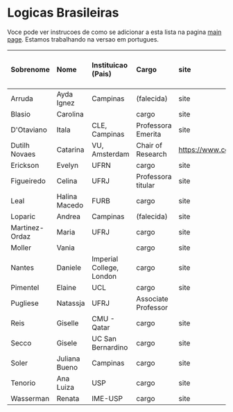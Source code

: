 # Logicas Brasileiras

Voce pode ver instrucoes de como se adicionar a esta lista na pagina [main page](https://womeninlogic.github.io/WiLSpreadsheets/). Estamos trabalhando na versao em portugues.

| Sobrenome | Nome | Instituicao (Pais) | Cargo | site | Areas (separar por virgulas) | 
|:-|:-|:-|:-|:-|:-|
Arruda | Ayda Ignez | Campinas | (falecida) | site | areas
Blasio | Carolina |  | cargo | site | areas
D'Otaviano | Itala | CLE, Campinas | Professora Emerita | site | areas
Dutilh Novaes | Catarina | VU, Amsterdam | Chair of Research | https://www.cdutilhnovaes.com/| areas
Erickson | Evelyn | UFRN | cargo | site | areas
Figueiredo | Celina | UFRJ | Professora titular | site | areas
Leal | Halina Macedo | FURB |cargo | site | areas
Loparic | Andrea | Campinas | (falecida) | site | areas
Martinez-Ordaz | Maria | UFRJ | cargo | site | area
Moller | Vania | |  cargo | site | areas
Nantes | Daniele | Imperial College, London | cargo | site | areas
Pimentel | Elaine | UCL |cargo | site | areas
Pugliese | Natassja | UFRJ | Associate Professor |  | 
Reis | Giselle | CMU - Qatar | cargo | site | areas
Secco | Gisele | UC San Bernardino | cargo | site | areas
Soler | Juliana Bueno | Campinas | cargo | site | areas
Tenorio | Ana Luiza | USP | cargo | site | areas
Wasserman | Renata | IME-USP | cargo | site  | areas
